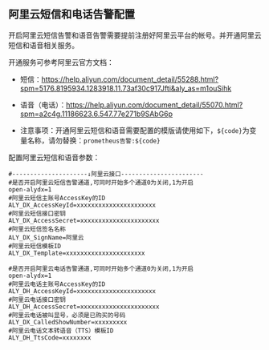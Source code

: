 ## 阿里云短信和电话告警配置

开启阿里云短信告警和语音告警需要提前注册好阿里云平台的帐号。并开通阿里云短信和语音相关服务。

开通服务可参考阿里云官方文档：

* 短信：https://help.aliyun.com/document_detail/55288.html?spm=5176.8195934.1283918.11.73af30c917Jfti&aly_as=m1ouSihk

* 语音（电话）：https://help.aliyun.com/document_detail/55070.html?spm=a2c4g.11186623.6.547.77e271b9SAbG6p

* 注意事项：开通阿里云短信和语音需要配置的模版请使用如下，`${code}`为变量名称，请勿替换：`prometheus告警:${code}`


配置阿里云短信和语音参数：

```
#---------------------↓阿里云接口-----------------------
#是否开启阿里云短信告警通道,可同时开始多个通道0为关闭,1为开启
open-alydx=1
#阿里云短信主账号AccessKey的ID
ALY_DX_AccessKeyId=xxxxxxxxxxxxxxxxxxxxxx
#阿里云短信接口密钥
ALY_DX_AccessSecret=xxxxxxxxxxxxxxxxxxxxxx
#阿里云短信签名名称
ALY_DX_SignName=阿里云
#阿里云短信模板ID
ALY_DX_Template=xxxxxxxxxxxxxxxxxxxxxx

#是否开启阿里云电话告警通道,可同时开始多个通道0为关闭,1为开启
open-alydx=1
#阿里云电话主账号AccessKey的ID
ALY_DH_AccessKeyId=xxxxxxxxxxxxxxxxxxxxxx
#阿里云电话接口密钥
ALY_DH_AccessSecret=xxxxxxxxxxxxxxxxxxxxxx
#阿里云电话被叫显号，必须是已购买的号码
ALY_DX_CalledShowNumber=xxxxxxxxx
#阿里云电话文本转语音（TTS）模板ID
ALY_DH_TtsCode=xxxxxxxx
```